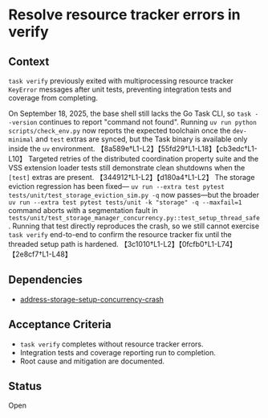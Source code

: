 # Resolve resource tracker errors in verify

## Context
`task verify` previously exited with multiprocessing resource tracker
`KeyError` messages after unit tests, preventing integration tests and
coverage from completing.

On September 18, 2025, the base shell still lacks the Go Task CLI, so
`task --version` continues to report "command not found". Running
`uv run python scripts/check_env.py` now reports the expected toolchain
once the `dev-minimal` and `test` extras are synced, but the Task binary is
available only inside the `uv` environment.
【8a589e†L1-L2】【55fd29†L1-L18】【cb3edc†L1-L10】 Targeted retries of the
distributed coordination property suite and the VSS extension loader tests
still demonstrate clean shutdowns when the `[test]` extras are present.
【344912†L1-L2】【d180a4†L1-L2】 The storage eviction regression has been fixed—
`uv run --extra test pytest tests/unit/test_storage_eviction_sim.py -q` now
passes—but the broader `uv run --extra test pytest tests/unit -k "storage" -q
--maxfail=1` command aborts with a segmentation fault in
`tests/unit/test_storage_manager_concurrency.py::test_setup_thread_safe`.
Running that test directly reproduces the crash, so we still cannot exercise
`task verify` end-to-end to confirm the resource tracker fix until the threaded
setup path is hardened. 【3c1010†L1-L2】【0fcfb0†L1-L74】【2e8cf7†L1-L48】

## Dependencies
- [address-storage-setup-concurrency-crash](
  address-storage-setup-concurrency-crash.md)

## Acceptance Criteria
- `task verify` completes without resource tracker errors.
- Integration tests and coverage reporting run to completion.
- Root cause and mitigation are documented.

## Status
Open
